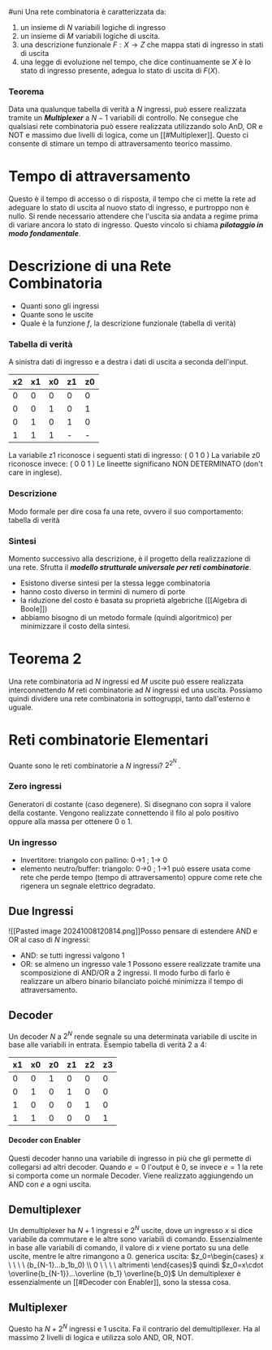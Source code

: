 #uni 
Una rete combinatoria è caratterizzata da:
1. un insieme di $N$ variabili logiche di ingresso 
2. un insieme  di $M$ variabili logiche di uscita.
3. una descrizione funzionale $F : X \to Z$ che mappa stati di ingresso in stati di uscita
4. una legge di evoluzione nel tempo, che dice continuamente se $X$ è lo stato di ingresso presente, adegua lo stato di uscita di $F(X)$.
### Teorema
Data una qualunque tabella di verità a $N$ ingressi, può essere realizzata tramite un ___Multiplexer___ a $N-1$ variabili di controllo. Ne consegue che qualsiasi rete combinatoria può essere realizzata utilizzando solo AnD, OR e NOT e massimo due livelli di logica, come un [[#Multiplexer]].
Questo ci consente di stimare un tempo di attraversamento teorico massimo.
# Tempo di attraversamento
Questo è il tempo di accesso o di risposta, il tempo che ci mette la rete ad adeguare lo stato di uscita al nuovo stato di ingresso, e purtroppo non è nullo.
Si rende necessario attendere che l'uscita sia andata a regime prima di variare ancora lo stato di ingresso.
Questo vincolo si chiama ___pilotaggio in modo fondamentale___.
# Descrizione di una Rete Combinatoria
- Quanti sono gli ingressi
- Quante sono le uscite
- Quale è la funzione $f$, la descrizione funzionale (tabella di verità)
### Tabella di verità
A sinistra dati di ingresso e a destra i dati di uscita a seconda dell'input.

| x2  | x1  | x0  | z1  | z0  |
| --- | --- | --- | --- | --- |
| 0   | 0   | 0   | 0   | 0   |
| 0   | 0   | 1   | 0   | 1   |
| 0   | 1   | 0   | 1   | 0   |
| 1   | 1   | 1   | -   | -   |
La variabile z1 riconosce i seguenti stati di ingresso: ( 0 1 0 )
La variabile z0 riconosce invece: ( 0 0 1 )
Le lineette significano NON DETERMINATO (don't care in inglese).
### Descrizione
Modo formale per dire cosa fa una rete, ovvero il suo comportamento: tabella di verità
### Sintesi
Momento successivo alla descrizione, è il progetto della realizzazione di una rete.
Sfrutta il ___modello strutturale universale per reti combinatorie___.
- Esistono diverse sintesi per la stessa legge combinatoria
- hanno costo diverso in termini di numero di porte
- la riduzione del costo è basata su proprietà algebriche ([[Algebra di Boole]])
- abbiamo bisogno di un metodo formale (quindi algoritmico) per minimizzare il costo della sintesi.
# Teorema 2
Una rete combinatoria ad $N$ ingressi ed $M$ uscite può essere realizzata interconnettendo $M$ reti combinatorie ad $N$ ingressi ed una uscita. Possiamo quindi dividere una rete combinatoria in sottogruppi, tanto dall'esterno è uguale.
# Reti combinatorie Elementari
Quante sono le reti combinatorie a $N$ ingressi? $2^{2^N}$ .
### Zero ingressi
Generatori di costante (caso degenere).
Si disegnano con sopra il valore della costante.
Vengono realizzate connettendo il filo al polo positivo oppure alla massa per ottenere 0 o 1.
### Un ingresso
- Invertitore: triangolo con pallino: 0->1 ; 1-> 0
- elemento neutro/buffer: triangolo: 0->0 ; 1->1
  può essere usata come rete che perde tempo (tempo di attraversamento) oppure come rete che rigenera un segnale elettrico degradato.
## Due Ingressi
![[Pasted image 20241008120814.png]]Posso pensare di estendere AND e OR al caso di $N$ ingressi:
- AND: se tutti ingressi valgono 1
- OR: se almeno un ingresso vale 1
Possono essere realizzate tramite una scomposizione di AND/OR a 2 ingressi.
Il modo furbo di farlo è realizzare un albero binario bilanciato poiché minimizza il tempo di attraversamento.
## Decoder
Un decoder $N$ a $2^N$ rende segnale su una determinata variabile di uscite in base alle variabili in entrata.
Esempio tabella di verità 2 a 4:

| x1  | x0  | z0  | z1  | z2  | z3  |
| --- | --- | --- | --- | --- | --- |
| 0   | 0   | 1   | 0   | 0   | 0   |
| 0   | 1   | 0   | 1   | 0   | 0   |
| 1   | 0   | 0   | 0   | 1   | 0   |
| 1   | 1   | 0   | 0   | 0   | 1   |
#### Decoder con Enabler
Questi decoder hanno una variabile di ingresso in più che gli permette di collegarsi ad altri decoder. 
Quando $e = 0$ l'output è $0$, se invece $e=1$ la rete si comporta come un normale Decoder.
Viene realizzato aggiungendo un AND con $e$ a ogni uscita.
## Demultiplexer
Un demultiplexer ha $N+1$ ingressi e $2^N$ uscite, dove un ingresso $x$ si dice variabile da commutare e le altre sono variabili di comando.
Essenzialmente in base alle variabili di comando, il valore di $x$ viene portato su una delle uscite, mentre le altre rimangono a $0$.
generica uscita: $z_0=\begin{cases} x \ \ \ \  (b_{N-1}...b_1b_0) \\ 0 \ \ \ \ altrimenti \end{cases}$ quindi $z_0=x\cdot \overline{b_{N-1}}...\overline {b_1} \overline{b_0}$ 
Un demultiplexer è essenzialmente un [[#Decoder con Enabler]], sono la stessa cosa.
## Multiplexer
Questo ha $N+2^N$ ingressi e $1$ uscita.
Fa il contrario del demultipllexer.
Ha al massimo 2 livelli di logica e utilizza solo AND, OR, NOT.